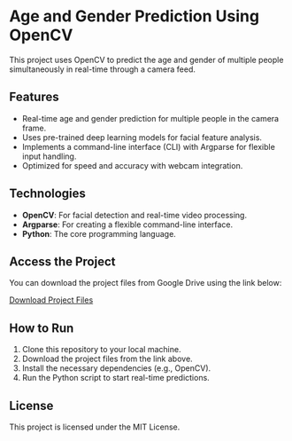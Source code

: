 # Age and Gender Prediction Using OpenCV

This project uses OpenCV to predict the age and gender of multiple people simultaneously in real-time through a camera feed.

## Features
- Real-time age and gender prediction for multiple people in the camera frame.
- Uses pre-trained deep learning models for facial feature analysis.
- Implements a command-line interface (CLI) with Argparse for flexible input handling.
- Optimized for speed and accuracy with webcam integration.

## Technologies
- **OpenCV**: For facial detection and real-time video processing.
- **Argparse**: For creating a flexible command-line interface.
- **Python**: The core programming language.

## Access the Project
You can download the project files from Google Drive using the link below:

[Download Project Files](https://drive.google.com/drive/folders/10ZYa7aEXf1kJTPB-aNknsaQOZV5L2vX0?usp=drive_link)

## How to Run
1. Clone this repository to your local machine.
2. Download the project files from the link above.
3. Install the necessary dependencies (e.g., OpenCV).
4. Run the Python script to start real-time predictions.

## License
This project is licensed under the MIT License.
